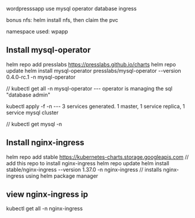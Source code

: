wordpresssapp
use mysql operator database
ingress

bonus
nfs: helm install nfs, then claim the pvc





namespace used: wpapp

Install mysql-operator
--------------------------------------------
helm repo add presslabs https://presslabs.github.io/charts
helm repo update
helm install mysql-operator presslabs/mysql-operator --version 0.4.0-rc.1 -n mysql-operator

// kubectl get all -n mysql-operator     --- operator is managing the sql "database admin"

kubectl apply -f <crd file> -n <namespace-name>   --- 3 services generated. 1 master, 1 service replica, 1 service mysql cluster

// kubectl get mysql -n <namespace-name>


Install nginx-ingress
--------------------------------------------------------------------
helm repo add stable https://kubernetes-charts.storage.googleapis.com    // add this repo to install nginx-ingress
helm repo update
helm install <release-name> stable/nginx-ingress --version 1.37.0 -n nginx-ingress      // installs nginx-ingress using helm package manager


view nginx-ingress ip
-------------------------------
kubectl get all -n nginx-ingress
